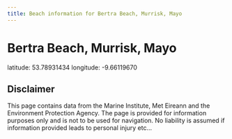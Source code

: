 ```yaml
---
title: Beach information for Bertra Beach, Murrisk, Mayo
---
```

# Bertra Beach, Murrisk, Mayo 

<div class="location-info">latitude: 53.78931434 longitude: -9.66119670</div>
<div class="met-eireann-warnings"></div>
<div></div>

## Disclaimer

This page contains data from the Marine Institute, 
Met Eireann and the Environment Protection Agency. The page is provided for
information purposes only and is not to be used for navigation. No liability 
is assumed if information provided leads to personal injury etc...